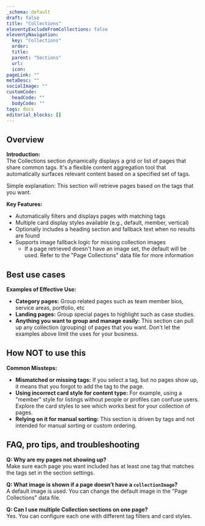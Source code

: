 ```yaml
---
_schema: default
draft: false
title: "Collections"
eleventyExcludeFromCollections: false
eleventyNavigation:
  key: "Collections"
  order: 
  title: 
  parent: "Sections"
  url: 
  icon: 
pageLink: ""
metaDesc: ""
socialImage: ""
customCode:
  headCode: ""
  bodyCode: ""
tags: docs
editorial_blocks: []
---
```

## Overview
**Introduction:**  
The Collections section dynamically displays a grid or list of pages that share common tags. It's a flexible content aggregation tool that automatically surfaces relevant content based on a specified set of tags.

Simple explanation: This section will retrieve pages based on the tags that you want.

**Key Features:**  
- Automatically filters and displays pages with matching tags  
- Multiple card display styles available (e.g., default, member, vertical)  
- Optionally includes a heading section and fallback text when no results are found  
- Supports image fallback logic for missing collection images
	- If a page retrieved doesn't have an image set, the default will be used. Refer to the "Page Collections" data file for more information

## Best use cases
**Examples of Effective Use:**  
- **Category pages:** Group related pages such as team member bios, service areas, portfolio, etc
- **Landing pages:** Group special pages to highlight such as case studies. 
- **Anything you want to group and manage easily:** This section can pull up any collection (grouping) of pages that you want. Don't let the examples above limit the uses for your business.

## How **NOT** to use this
**Common Missteps:**  
- **Mismatched or missing tags:** If you select a tag, but no pages show up, it means that you forgot to add the tag to the page.   
- **Using incorrect card style for content type:** For example, using a "member" style for listings without people or profiles can confuse users. Explore the card  styles to see which works best for your collection of pages. 
- **Relying on it for manual sorting:** This section is driven by tags and not intended for manual sorting or custom ordering.

## FAQ, pro tips, and troubleshooting

**Q: Why are my pages not showing up?**  
Make sure each page you want included has at least one tag that matches the tags set in the section settings.

**Q: What image is shown if a page doesn’t have a `collectionImage`?**  
A default image is used. You can change the default image in the "Page Collections" data file.

**Q: Can I use multiple Collection sections on one page?**  
Yes. You can configure each one with different tag filters and card styles.
